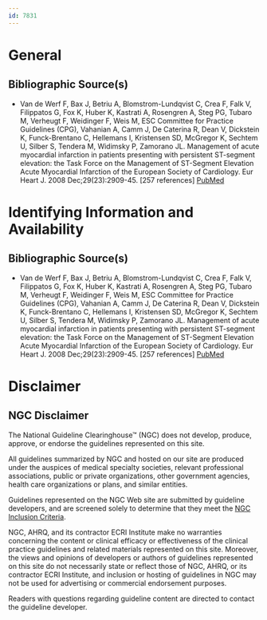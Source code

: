 ```yaml
---
id: 7831
---
```


# General

## Bibliographic Source(s)

- Van de Werf F, Bax J, Betriu A, Blomstrom-Lundqvist C, Crea F, Falk V, Filippatos G, Fox K, Huber K, Kastrati A, Rosengren A, Steg PG, Tubaro M, Verheugt F, Weidinger F, Weis M, ESC Committee for Practice Guidelines (CPG), Vahanian A, Camm J, De Caterina R, Dean V, Dickstein K, Funck-Brentano C, Hellemans I, Kristensen SD, McGregor K, Sechtem U, Silber S, Tendera M, Widimsky P, Zamorano JL. Management of acute myocardial infarction in patients presenting with persistent ST-segment elevation: the Task Force on the Management of ST-Segment Elevation Acute Myocardial Infarction of the European Society of Cardiology. Eur Heart J. 2008 Dec;29(23):2909-45. [257 references] [ PubMed ](http://www.ncbi.nlm.nih.gov/entrez/query.fcgi?cmd=Retrieve&db=pubmed&dopt=Abstract&list_uids=19004841)

# Identifying Information and Availability

## Bibliographic Source(s)

- Van de Werf F, Bax J, Betriu A, Blomstrom-Lundqvist C, Crea F, Falk V, Filippatos G, Fox K, Huber K, Kastrati A, Rosengren A, Steg PG, Tubaro M, Verheugt F, Weidinger F, Weis M, ESC Committee for Practice Guidelines (CPG), Vahanian A, Camm J, De Caterina R, Dean V, Dickstein K, Funck-Brentano C, Hellemans I, Kristensen SD, McGregor K, Sechtem U, Silber S, Tendera M, Widimsky P, Zamorano JL. Management of acute myocardial infarction in patients presenting with persistent ST-segment elevation: the Task Force on the Management of ST-Segment Elevation Acute Myocardial Infarction of the European Society of Cardiology. Eur Heart J. 2008 Dec;29(23):2909-45. [257 references] [ PubMed ](http://www.ncbi.nlm.nih.gov/entrez/query.fcgi?cmd=Retrieve&db=pubmed&dopt=Abstract&list_uids=19004841)

# Disclaimer

## NGC Disclaimer

The National Guideline Clearinghouse™ (NGC) does not develop, produce, approve, or endorse the guidelines represented on this site.

All guidelines summarized by NGC and hosted on our site are produced under the auspices of medical specialty societies, relevant professional associations, public or private organizations, other government agencies, health care organizations or plans, and similar entities.

Guidelines represented on the NGC Web site are submitted by guideline developers, and are screened solely to determine that they meet the [NGC Inclusion Criteria](/help-and-about/summaries/inclusion-criteria).

NGC, AHRQ, and its contractor ECRI Institute make no warranties concerning the content or clinical efficacy or effectiveness of the clinical practice guidelines and related materials represented on this site. Moreover, the views and opinions of developers or authors of guidelines represented on this site do not necessarily state or reflect those of NGC, AHRQ, or its contractor ECRI Institute, and inclusion or hosting of guidelines in NGC may not be used for advertising or commercial endorsement purposes.

Readers with questions regarding guideline content are directed to contact the guideline developer.

